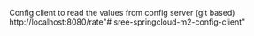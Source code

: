 Config client to read the values from config server (git based)
http://localhost:8080/rate"# sree-springcloud-m2-config-client" 

